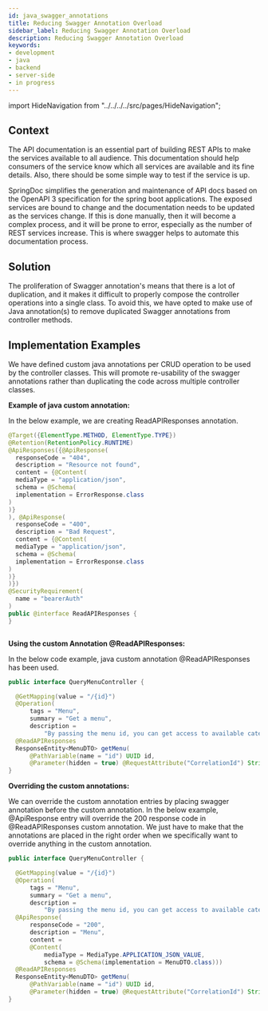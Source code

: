 ```yaml
---
id: java_swagger_annotations
title: Reducing Swagger Annotation Overload 
sidebar_label: Reducing Swagger Annotation Overload
description: Reducing Swagger Annotation Overload
keywords:
- development
- java
- backend
- server-side
- in progress
---
```


import HideNavigation  from "../../../../src/pages/HideNavigation";

## Context

The API documentation is an essential part of building REST APIs to make the services available to all audience. 
This documentation should help consumers of the service know which all services are available and its fine details. 
Also, there should be some simple way to test if the service is up. 

SpringDoc simplifies the generation and maintenance of API docs based on the OpenAPI 3 specification for the spring boot applications. 
The exposed services are bound to change and the documentation needs to be updated as the services change. 
If this is done manually, then it will become a complex process, and it will be prone to error, especially as the number of REST services increase. 
This is where swagger helps to automate this documentation process.


## Solution
The proliferation of Swagger annotation's means that there is a lot of duplication, and it makes it difficult to properly 
compose the controller operations into a single class. To avoid this, we have opted to make use of Java annotation(s) 
to remove duplicated Swagger annotations from controller methods.


## Implementation Examples
We have defined custom java annotations per CRUD operation to be used by the controller classes. This will promote re-usability of the 
swagger annotations rather than duplicating the code across multiple controller classes.

**Example of java custom annotation:**

In the below example, we are creating ReadAPIResponses annotation.

```java
@Target({ElementType.METHOD, ElementType.TYPE})
@Retention(RetentionPolicy.RUNTIME)
@ApiResponses({@ApiResponse(
  responseCode = "404",
  description = "Resource not found",
  content = {@Content(
  mediaType = "application/json",
  schema = @Schema(
  implementation = ErrorResponse.class
)
)}
), @ApiResponse(
  responseCode = "400",
  description = "Bad Request",
  content = {@Content(
  mediaType = "application/json",
  schema = @Schema(
  implementation = ErrorResponse.class
)
)}
)})
@SecurityRequirement(
  name = "bearerAuth"
)
public @interface ReadAPIResponses {
}



```
**Using the custom Annotation @ReadAPIResponses:**

In the below code example, java custom annotation @ReadAPIResponses has been used.

```java
public interface QueryMenuController {

  @GetMapping(value = "/{id}")
  @Operation(
      tags = "Menu",
      summary = "Get a menu",
      description =
          "By passing the menu id, you can get access to available categories and items in the menu")
  @ReadAPIResponses
  ResponseEntity<MenuDTO> getMenu(
      @PathVariable(name = "id") UUID id,
      @Parameter(hidden = true) @RequestAttribute("CorrelationId") String correlationId);
}

```

**Overriding the custom annotations:**

We can override the custom annotation entries by placing swagger annotation before the custom annotation.
In the below example, @ApiResponse entry will override the 200 response code in @ReadAPIResponses custom annotation.
We just have to make that the annotations are placed in the right order when we specifically want to override anything in 
the custom annotation.

```java
public interface QueryMenuController {

  @GetMapping(value = "/{id}")
  @Operation(
      tags = "Menu",
      summary = "Get a menu",
      description =
          "By passing the menu id, you can get access to available categories and items in the menu")
  @ApiResponse(
      responseCode = "200",
      description = "Menu",
      content =
      @Content(
          mediaType = MediaType.APPLICATION_JSON_VALUE,
          schema = @Schema(implementation = MenuDTO.class)))
  @ReadAPIResponses
  ResponseEntity<MenuDTO> getMenu(
      @PathVariable(name = "id") UUID id,
      @Parameter(hidden = true) @RequestAttribute("CorrelationId") String correlationId);
}

```


<HideNavigation prev />